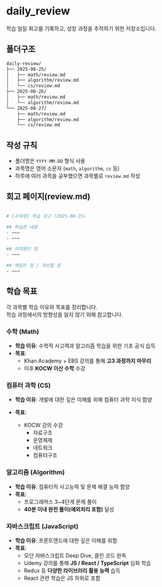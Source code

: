 # daily_review

학습 일일 회고를 기록하고, 성장 과정을 추적하기 위한 저장소입니다.

## 폴더구조

```bash
daily-review/
├── 2025-08-25/
│   ├── math/review.md
│   ├── algorithm/review.md
│   └── cs/review.md
├── 2025-08-26/
│   ├── math/review.md
│   └── algorithm/review.md
└── 2025-08-27/
    ├── math/review.md
    ├── algorithm/review.md
    └── cs/review.md
```

## 작성 규칙

- 폴더명은 `YYYY-MM-DD` 형식 사용
- 과목명은 영어 소문자 (`math`, `algorithm`, `cs` 등)
- 하루에 여러 과목을 공부했으면 과목별로 `review.md` 작성

## 회고 페이지(review.md)

```bash

# [과목명] 학습 회고 (2025-08-25)

## 학습한 내용
- ~~~
- ~~~

## 어려웠던 점
- ~~~

## 깨달은 점 / 개선할 점
- ~~~

```

## 학습 목표

각 과목별 학습 이유와 목표를 정리합니다.  
학습 과정에서의 방향성을 잃지 않기 위해 참고합니다.

### 수학 (Math)

- **학습 이유**: 수학적 사고력과 알고리즘 학습을 위한 기초 공식 습득
- **목표**:
  - Khan Academy + EBS 강의를 통해 **고3 과정까지 마무리**
  - 이후 **KOCW 이산 수학** 수강

### 컴퓨터 과학 (CS)

- **학습 이유**: 개발에 대한 깊은 이해를 위해 컴퓨터 과학 지식 함양

- **목표**:
  - KOCW 강의 수강
    - 자료구조
    - 운영체제
    - 네트워크
    - 컴퓨터구조

### 알고리즘 (Algorithm)

- **학습 이유**: 컴퓨터적 사고능력 및 문제 해결 능력 함양
- **목표**:
  - 프로그래머스 3~4단계 문제 풀이
  - **40분 이내 완전 풀이(예외처리 포함)** 달성

### 자바스크립트 (JavaScript)

- **학습 이유**: 프론트엔드에 대한 깊은 이해를 위함
- **목표**:
  - 모던 자바스크립트 Deep Dive, 클린 코드 완독
  - Udemy 강의를 통해 **JS / React / TypeScript** 심화 학습
  - Redux 등 **다양한 라이브러리 활용 능력** 습득
  - React 관련 학습은 JS 하위로 포함
